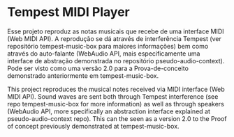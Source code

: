 # Tempest MIDI Player
Esse projeto reproduz as notas musicais que recebe de uma interface MIDI (Web MIDI API). A reprodução se dá através de interferência Tempest (ver repositório tempest-music-box para maiores informações) bem como através do auto-falante (WebAudio API, mais especificamente uma interface de abstração demonstrada no repositório pseudo-audio-context). Pode ser visto como uma versão 2.0 para a Prova-de-conceito demonstrado anteriormente em tempest-music-box.

This project reproduces the musical notes received via MIDI interface (Web MIDI API). Sound waves are sent both through Tempest interference (see repo tempest-music-box for more information) as well as through speakers (WebAudio API, more specifically an abstraction interface explained at pseudo-audio-context repo). This can the seen as a version 2.0 to the Proof of concept previously demonstrated at tempest-music-box. 
